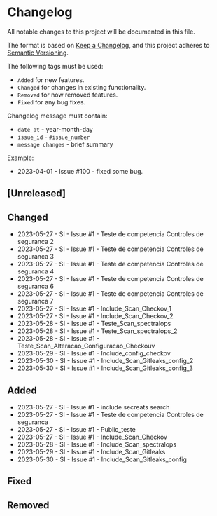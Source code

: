 # Changelog

All notable changes to this project will be documented in this file.

The format is based on [Keep a Changelog](https://keepachangelog.com/en/1.0.0/),
and this project adheres to [Semantic Versioning](https://semver.org/spec/v2.0.0.html).

The following tags must be used:

- `Added` for new features.
- `Changed` for changes in existing functionality.
- `Removed` for now removed features.
- `Fixed` for any bug fixes.

Changelog message must contain:

- `date_at` - year-month-day
- `issue_id` - `#issue_number`
- `message changes` - brief summary

Example:

- 2023-04-01 - Issue #100 - fixed some bug.

## [Unreleased]

## Changed
- 2023-05-27 - SI - Issue #1 - Teste de competencia Controles de seguranca 2
- 2023-05-27 - SI - Issue #1 - Teste de competencia Controles de seguranca 3
- 2023-05-27 - SI - Issue #1 - Teste de competencia Controles de seguranca 4
- 2023-05-27 - SI - Issue #1 - Teste de competencia Controles de seguranca 6
- 2023-05-27 - SI - Issue #1 - Teste de competencia Controles de seguranca 7
- 2023-05-27 - SI - Issue #1 - Include_Scan_Checkov_1
- 2023-05-27 - SI - Issue #1 - Include_Scan_Checkov_2
- 2023-05-28 - SI - Issue #1 - Teste_Scan_spectralops
- 2023-05-28 - SI - Issue #1 - Teste_Scan_spectralops_2
- 2023-05-28 - SI - Issue #1 - Teste_Scan_Alteracao_Configuracao_Checkouv
- 2023-05-29 - SI - Issue #1 - Include_config_checkov
- 2023-05-30 - SI - Issue #1 - Include_Scan_Gitleaks_config_2
- 2023-05-30 - SI - Issue #1 - Include_Scan_Gitleaks_config_3

## Added
- 2023-05-27 - SI - Issue #1 - include secreats search
- 2023-05-27 - SI - Issue #1 - Teste de competencia Controles de seguranca
- 2023-05-27 - SI - Issue #1 - Public_teste
- 2023-05-27 - SI - Issue #1 - Include_Scan_Checkov
- 2023-05-28 - SI - Issue #1 - Include_Scan_spectralops
- 2023-05-29 - SI - Issue #1 - Include_Scan_Gitleaks
- 2023-05-30 - SI - Issue #1 - Include_Scan_Gitleaks_config


## Fixed

## Removed
